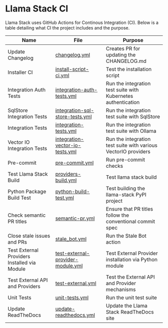 # Llama Stack CI

Llama Stack uses GitHub Actions for Continous Integration (CI). Below is a table detailing what CI the project includes and the purpose.

| Name | File | Purpose |
| ---- | ---- | ------- |
| Update Changelog | [changelog.yml](changelog.yml) | Creates PR for updating the CHANGELOG.md |
| Installer CI | [install-script-ci.yml](install-script-ci.yml) | Test the installation script |
| Integration Auth Tests | [integration-auth-tests.yml](integration-auth-tests.yml) | Run the integration test suite with Kubernetes authentication |
| SqlStore Integration Tests | [integration-sql-store-tests.yml](integration-sql-store-tests.yml) | Run the integration test suite with SqlStore |
| Integration Tests | [integration-tests.yml](integration-tests.yml) | Run the integration test suite with Ollama |
| Vector IO Integration Tests | [integration-vector-io-tests.yml](integration-vector-io-tests.yml) | Run the integration test suite with various VectorIO providers |
| Pre-commit | [pre-commit.yml](pre-commit.yml) | Run pre-commit checks |
| Test Llama Stack Build | [providers-build.yml](providers-build.yml) | Test llama stack build |
| Python Package Build Test | [python-build-test.yml](python-build-test.yml) | Test building the llama-stack PyPI project |
| Check semantic PR titles | [semantic-pr.yml](semantic-pr.yml) | Ensure that PR titles follow the conventional commit spec |
| Close stale issues and PRs | [stale_bot.yml](stale_bot.yml) | Run the Stale Bot action |
| Test External Providers Installed via Module | [test-external-provider-module.yml](test-external-provider-module.yml) | Test External Provider installation via Python module |
| Test External API and Providers | [test-external.yml](test-external.yml) | Test the External API and Provider mechanisms |
| Unit Tests | [unit-tests.yml](unit-tests.yml) | Run the unit test suite |
| Update ReadTheDocs | [update-readthedocs.yml](update-readthedocs.yml) | Update the Llama Stack ReadTheDocs site |

